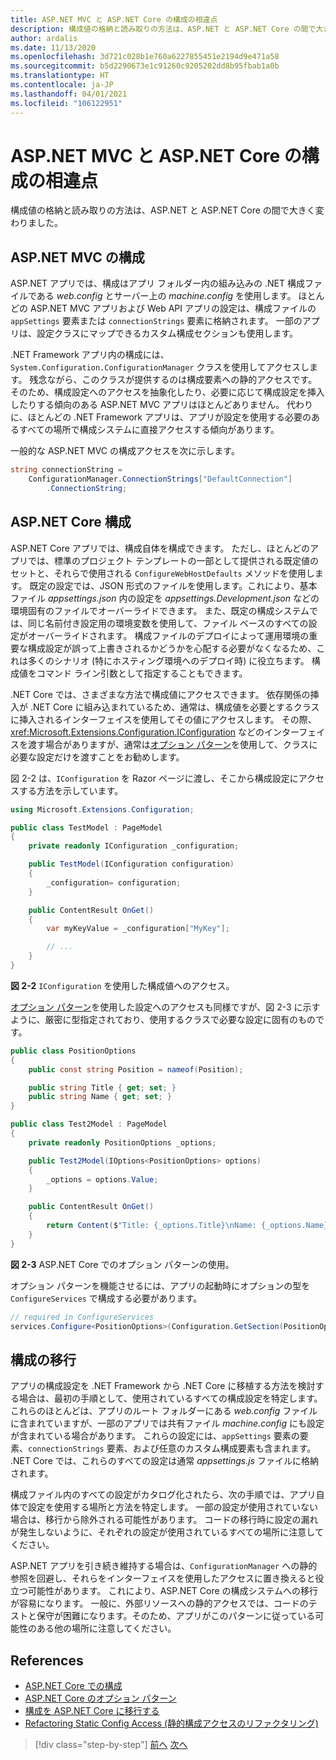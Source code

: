 ```yaml
---
title: ASP.NET MVC と ASP.NET Core の構成の相違点
description: 構成値の格納と読み取りの方法は、ASP.NET と ASP.NET Core の間で大きく変わりました。 ここでは、その詳細および ASP.NET から ASP.NET Core に構成を移行する方法について説明します。
author: ardalis
ms.date: 11/13/2020
ms.openlocfilehash: 3d721c028b1e760a6227855451e2194d9e471a58
ms.sourcegitcommit: b5d2290673e1c91260c9205202dd8b95fbab1a0b
ms.translationtype: HT
ms.contentlocale: ja-JP
ms.lasthandoff: 04/01/2021
ms.locfileid: "106122951"
---
```

# <a name="configuration-differences-between-aspnet-mvc-and-aspnet-core"></a>ASP.NET MVC と ASP.NET Core の構成の相違点

構成値の格納と読み取りの方法は、ASP.NET と ASP.NET Core の間で大きく変わりました。

## <a name="aspnet-mvc-configuration"></a>ASP.NET MVC の構成

ASP.NET アプリでは、構成はアプリ フォルダー内の組み込みの .NET 構成ファイルである *web.config* とサーバー上の *machine.config* を使用します。 ほとんどの ASP.NET MVC アプリおよび Web API アプリの設定は、構成ファイルの `appSettings` 要素または `connectionStrings` 要素に格納されます。 一部のアプリは、設定クラスにマップできるカスタム構成セクションも使用します。

.NET Framework アプリ内の構成には、`System.Configuration.ConfigurationManager` クラスを使用してアクセスします。 残念ながら、このクラスが提供するのは構成要素への静的アクセスです。 そのため、構成設定へのアクセスを抽象化したり、必要に応じて構成設定を挿入したりする傾向のある ASP.NET MVC アプリはほとんどありません。 代わりに、ほとんどの .NET Framework アプリは、アプリが設定を使用する必要のあるすべての場所で構成システムに直接アクセスする傾向があります。

一般的な ASP.NET MVC の構成アクセスを次に示します。

```csharp
string connectionString =
    ConfigurationManager.ConnectionStrings["DefaultConnection"]
        .ConnectionString;
```

## <a name="aspnet-core-configuration"></a>ASP.NET Core 構成

ASP.NET Core アプリでは、構成自体を構成できます。 ただし、ほとんどのアプリでは、標準のプロジェクト テンプレートの一部として提供される既定値のセットと、それらで使用される `ConfigureWebHostDefaults` メソッドを使用します。 既定の設定では、JSON 形式のファイルを使用します。これにより、基本ファイル *appsettings.json* 内の設定を *appsettings.Development.json* などの環境固有のファイルでオーバーライドできます。 また、既定の構成システムでは、同じ名前付き設定用の環境変数を使用して、ファイル ベースのすべての設定がオーバーライドされます。 構成ファイルのデプロイによって運用環境の重要な構成設定が誤って上書きされるかどうかを心配する必要がなくなるため、これは多くのシナリオ (特にホスティング環境へのデプロイ時) に役立ちます。 構成値をコマンド ライン引数として指定することもできます。

.NET Core では、さまざまな方法で構成値にアクセスできます。 依存関係の挿入が .NET Core に組み込まれているため、通常は、構成値を必要とするクラスに挿入されるインターフェイスを使用してその値にアクセスします。 その際、<xref:Microsoft.Extensions.Configuration.IConfiguration> などのインターフェイスを渡す場合がありますが、通常は[オプション パターン](/aspnet/core/fundamentals/configuration/options)を使用して、クラスに必要な設定だけを渡すことをお勧めします。

図 2-2 は、`IConfiguration` を Razor ページに渡し、そこから構成設定にアクセスする方法を示しています。

```csharp
using Microsoft.Extensions.Configuration;

public class TestModel : PageModel
{
    private readonly IConfiguration _configuration;

    public TestModel(IConfiguration configuration)
    {
        _configuration= configuration;
    }

    public ContentResult OnGet()
    {
        var myKeyValue = _configuration["MyKey"];

        // ...
    }
}
```

**図 2-2** `IConfiguration` を使用した構成値へのアクセス。

[オプション パターン](/dotnet/core/extensions/options)を使用した設定へのアクセスも同様ですが、図 2-3 に示すように、厳密に型指定されており、使用するクラスで必要な設定に固有のものです。

```csharp
public class PositionOptions
{
    public const string Position = nameof(Position);

    public string Title { get; set; }
    public string Name { get; set; }
}

public class Test2Model : PageModel
{
    private readonly PositionOptions _options;

    public Test2Model(IOptions<PositionOptions> options)
    {
        _options = options.Value;
    }

    public ContentResult OnGet()
    {
        return Content($"Title: {_options.Title}\nName: {_options.Name}");
    }
}
```

**図 2-3** ASP.NET Core でのオプション パターンの使用。

オプション パターンを機能させるには、アプリの起動時にオプションの型を `ConfigureServices` で構成する必要があります。

```csharp
// required in ConfigureServices
services.Configure<PositionOptions>(Configuration.GetSection(PositionOptions.Position));
```

## <a name="migrate-configuration"></a>構成の移行

アプリの構成設定を .NET Framework から .NET Core に移植する方法を検討する場合は、最初の手順として、使用されているすべての構成設定を特定します。 これらのほとんどは、アプリのルート フォルダーにある *web.config* ファイルに含まれていますが、一部のアプリでは共有ファイル *machine.config* にも設定が含まれている場合があります。 これらの設定には、`appSettings` 要素の要素、`connectionStrings` 要素、および任意のカスタム構成要素も含まれます。 .NET Core では、これらのすべての設定は通常 *appsettings.js* ファイルに格納されます。

構成ファイル内のすべての設定がカタログ化されたら、次の手順では、アプリ自体で設定を使用する場所と方法を特定します。 一部の設定が使用されていない場合は、移行から除外される可能性があります。 コードの移行時に設定の漏れが発生しないように、それぞれの設定が使用されているすべての場所に注意してください。

ASP.NET アプリを引き続き維持する場合は、`ConfigurationManager` への静的参照を回避し、それらをインターフェイスを使用したアクセスに置き換えると役立つ可能性があります。 これにより、ASP.NET Core の構成システムへの移行が容易になります。 一般に、外部リソースへの静的アクセスでは、コードのテストと保守が困難になります。そのため、アプリがこのパターンに従っている可能性のある他の場所に注意してください。

## <a name="references"></a>References

- [ASP.NET Core での構成](/aspnet/core/fundamentals/configuration/)
- [ASP.NET Core のオプション パターン](/aspnet/core/fundamentals/configuration/options)
- [構成を ASP.NET Core に移行する](/aspnet/core/migration/configuration)
- [Refactoring Static Config Access (静的構成アクセスのリファクタリング)](https://ardalis.com/refactoring-static-config-access/)

>[!div class="step-by-step"]
>[前へ](middleware-modules-handlers.md)
>[次へ](routing-differences.md)
